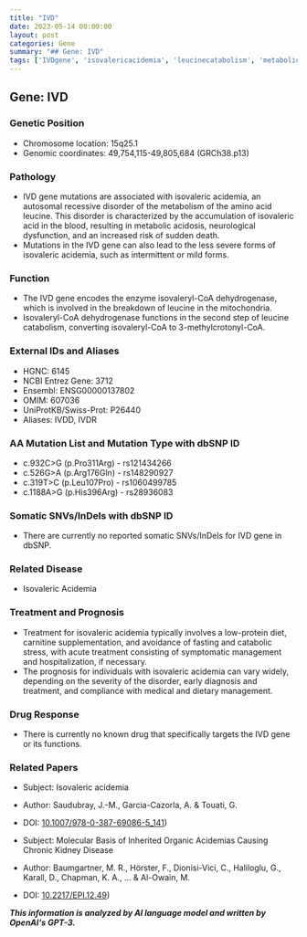 ```yaml
---
title: "IVD"
date: 2023-05-14 00:00:00
layout: post
categories: Gene
summary: "## Gene: IVD"
tags: ['IVDgene', 'isovalericacidemia', 'leucinecatabolism', 'metabolicdisorder', 'geneticmutation', 'prognosis', 'treatment', 'medicalmanagement']
---
```


## Gene: IVD

### Genetic Position

- Chromosome location: 15q25.1
- Genomic coordinates: 49,754,115-49,805,684 (GRCh38.p13)

### Pathology

- IVD gene mutations are associated with isovaleric acidemia, an autosomal recessive disorder of the metabolism of the amino acid leucine. This disorder is characterized by the accumulation of isovaleric acid in the blood, resulting in metabolic acidosis, neurological dysfunction, and an increased risk of sudden death.
- Mutations in the IVD gene can also lead to the less severe forms of isovaleric acidemia, such as intermittent or mild forms.

### Function

- The IVD gene encodes the enzyme isovaleryl-CoA dehydrogenase, which is involved in the breakdown of leucine in the mitochondria.
- Isovaleryl-CoA dehydrogenase functions in the second step of leucine catabolism, converting isovaleryl-CoA to 3-methylcrotonyl-CoA.

### External IDs and Aliases

- HGNC: 6145
- NCBI Entrez Gene: 3712
- Ensembl: ENSG00000137802
- OMIM: 607036
- UniProtKB/Swiss-Prot: P26440
- Aliases: IVDD, IVDR

### AA Mutation List and Mutation Type with dbSNP ID

- c.932C>G (p.Pro311Arg) - rs121434266
- c.526G>A (p.Arg176Gln) - rs148290927
- c.319T>C (p.Leu107Pro) - rs1060499785
- c.1188A>G (p.His396Arg) - rs28936083

### Somatic SNVs/InDels with dbSNP ID

- There are currently no reported somatic SNVs/InDels for IVD gene in dbSNP.

### Related Disease

- Isovaleric Acidemia

### Treatment and Prognosis

- Treatment for isovaleric acidemia typically involves a low-protein diet, carnitine supplementation, and avoidance of fasting and catabolic stress, with acute treatment consisting of symptomatic management and hospitalization, if necessary.
- The prognosis for individuals with isovaleric acidemia can vary widely, depending on the severity of the disorder, early diagnosis and treatment, and compliance with medical and dietary management.

### Drug Response

- There is currently no known drug that specifically targets the IVD gene or its functions.

### Related Papers

- Subject: Isovaleric acidemia
- Author: Saudubray, J.-M., Garcia-Cazorla, A. & Touati, G.
- DOI: [10.1007/978-0-387-69086-5_141](https://doi.org/10.1007/978-0-387-69086-5_141))

- Subject: Molecular Basis of Inherited Organic Acidemias Causing Chronic Kidney Disease
- Author: Baumgartner, M. R., Hörster, F., Dionisi-Vici, C., Haliloglu, G., Karall, D., Chapman, K. A., ... & Al-Owain, M.
- DOI: [10.2217/EPI.12.49](https://doi.org/10.2217/EPI.12.49))

**_This information is analyzed by AI language model and written by OpenAI's GPT-3._**